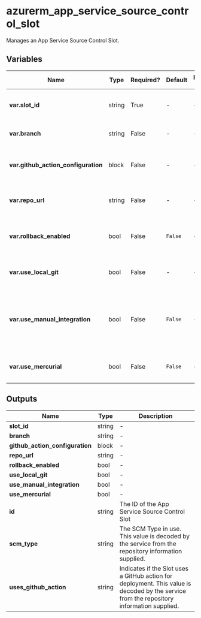 # azurerm_app_service_source_control_slot

Manages an App Service Source Control Slot.

## Variables

| Name | Type | Required? | Default  | possible values | Description |
| ---- | ---- | --------- | -------- | ----------- | ----------- |
| **var.slot_id** | string | True | -  |  -  | The ID of the Linux or Windows Web App Slot. Changing this forces a new resource to be created. | 
| **var.branch** | string | False | -  |  -  | The URL for the repository. Changing this forces a new resource to be created. | 
| **var.github_action_configuration** | block | False | -  |  -  | A `github_action_configuration` block as detailed below. Changing this forces a new resource to be created. | 
| **var.repo_url** | string | False | -  |  -  | The branch name to use for deployments. Changing this forces a new resource to be created. | 
| **var.rollback_enabled** | bool | False | `False`  |  -  | Should the Deployment Rollback be enabled? Defaults to `false` Changing this forces a new resource to be created. | 
| **var.use_local_git** | bool | False | -  |  -  | Should the Slot use local Git configuration. Changing this forces a new resource to be created. | 
| **var.use_manual_integration** | bool | False | `False`  |  -  | Should code be deployed manually. Set to `true` to disable continuous integration, such as webhooks into online repos such as GitHub. Defaults to `false`. Changing this forces a new resource to be created. | 
| **var.use_mercurial** | bool | False | `False`  |  -  | The repository specified is Mercurial. Defaults to `false`. Changing this forces a new resource to be created. | 



## Outputs

| Name | Type | Description |
| ---- | ---- | --------- | 
| **slot_id** | string  | - | 
| **branch** | string  | - | 
| **github_action_configuration** | block  | - | 
| **repo_url** | string  | - | 
| **rollback_enabled** | bool  | - | 
| **use_local_git** | bool  | - | 
| **use_manual_integration** | bool  | - | 
| **use_mercurial** | bool  | - | 
| **id** | string  | The ID of the App Service Source Control Slot | 
| **scm_type** | string  | The SCM Type in use. This value is decoded by the service from the repository information supplied. | 
| **uses_github_action** | string  | Indicates if the Slot uses a GitHub action for deployment. This value is decoded by the service from the repository information supplied. | 